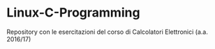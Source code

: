 # Linux-C-Programming

Repository con le esercitazioni del corso di Calcolatori Elettronici (a.a. 2016/17)
